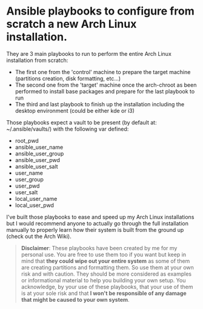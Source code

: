 # Ansible playbooks to configure from scratch a new Arch Linux installation.

They are 3 main playbooks to run to perform the entire Arch Linux installation from scratch:

+ The first one from the 'control' machine to prepare the target machine (partitions creation, disk formatting, etc...)
+ The second one from the 'target' machine once the arch-chroot as been performed to install base packages and prepare for the last playbook to run
+ The third and last playbook to finish up the installation including the desktop environment (could be either kde or i3)

Those playbooks expect a vault to be present (by default at: ~/.ansible/vaults/) with the following var defined:

+ root_pwd
+ ansible_user_name
+ ansible_user_group
+ ansible_user_pwd
+ ansible_user_salt
+ user_name
+ user_group
+ user_pwd
+ user_salt
+ local_user_name
+ local_user_pwd

I've built those playbooks to ease and speed up my Arch Linux installations but I would recommend anyone to actually go through the full installation manually to properly learn how their system is built from the ground up (check out the Arch Wiki).


> **Disclaimer**: These playbooks have been created by me for my personal use. You are free to use them too if you want but keep in mind that **they could wipe out your entire system** as some of them are creating partitions and formatting them. So use them at your own risk and with caution. They should be more considered as examples or informational material to help you building your own setup. You acknowledge, by your use of these playbooks, that your use of them is at your sole risk and that **I won't be responsible of any damage that might be caused to your own system**.
